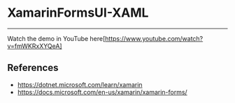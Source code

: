 # XamarinFormsUI-XAML
----------

Watch the demo in YouTube here[https://www.youtube.com/watch?v=fmWKRxXYQeA]


References
----------
* https://dotnet.microsoft.com/learn/xamarin 
* https://docs.microsoft.com/en-us/xamarin/xamarin-forms/ 